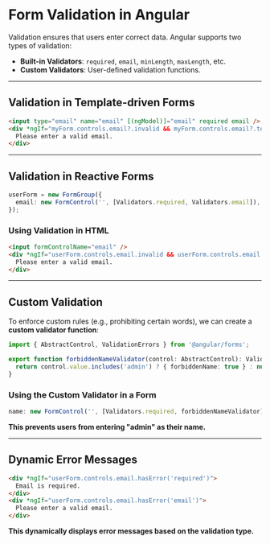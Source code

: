 # Form Validation in Angular 
Validation ensures that users enter correct data. Angular supports two types of validation:  

- **Built-in Validators**: `required`, `email`, `minLength`, `maxLength`, etc.  
- **Custom Validators**: User-defined validation functions.  

---

## Validation in Template-driven Forms

```html
<input type="email" name="email" [(ngModel)]="email" required email />
<div *ngIf="myForm.controls.email?.invalid && myForm.controls.email?.touched">
  Please enter a valid email.
</div>
```

---

## Validation in Reactive Forms

```typescript
userForm = new FormGroup({
  email: new FormControl('', [Validators.required, Validators.email]),
});
```  

### Using Validation in HTML

```html
<input formControlName="email" />
<div *ngIf="userForm.controls.email.invalid && userForm.controls.email.touched">
  Please enter a valid email.
</div>
```

---

## Custom Validation
To enforce custom rules (e.g., prohibiting certain words), we can create a **custom validator function**:  

```typescript
import { AbstractControl, ValidationErrors } from '@angular/forms';

export function forbiddenNameValidator(control: AbstractControl): ValidationErrors | null {
  return control.value.includes('admin') ? { forbiddenName: true } : null;
}
```  

### Using the Custom Validator in a Form

```typescript
name: new FormControl('', [Validators.required, forbiddenNameValidator])
```  

**This prevents users from entering "admin" as their name.**  

---  
## Dynamic Error Messages

```html
<div *ngIf="userForm.controls.email.hasError('required')">
  Email is required.
</div>
<div *ngIf="userForm.controls.email.hasError('email')">
  Please enter a valid email.
</div>
```  

**This dynamically displays error messages based on the validation type.**
